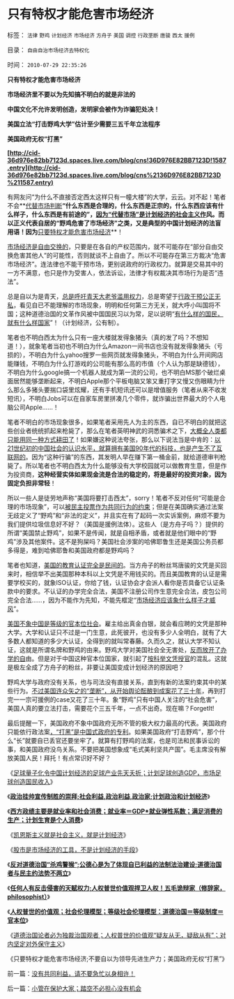 # 只有特权才能危害市场经济

标签： `法律` `野鸡` `计划经济` `市场经济` `方舟子` `美国` `调控` `行政垄断` `唐骏` `西太` `援例` 

目录： `自由自治市场经济去特权化`

时间： `2010-07-29 22:35:26`

**只有特权才能危害市场经济**

**市场经济里不要以为先知搞不明白的就是非法的**

**中国文化不允许发明创造，发明家会被作为诈骗犯处决！**

**美国立法“打击野鸡大学”估计至少需要三五千年立法程序**

**美国政府无权“打黑”**

**[http://cid-36d976e82bb7123d.spaces.live.com/blog/cns!36D976E82BB7123D!1587.entry](http://cid-36d976e82bb7123d.spaces.live.com/blog/cns%2136D976E82BB7123D%211587.entry)**

有网友问“为什么不直接否定西太这样只有一幢大楼”的大学，云云。对不起！笔者不会**[代替市场判断](../../../2009/6/16/三脚猫真理观支持着计划苍生的优越信念.md)**“什么东西是合理的，什么东西是正宗的，什么东西应该有什么样子，什么东西是有前途的”，[因为“代替市场”是计划经济的社会主义作](../../../2009/1/22/计划经济和市场经济中的生产者角色差异.md)风。而以正义代表自居的“野鸡危害了市场经济”之类，又是典型的中国计划经济的法盲用语！因为**[只要特权才能危害市场经济](../../../2009/1/23/市场经济去特权化,市场是最强大的天然的平准工具.md)**！

[市场经济是自由交换的](../../../2009/2/5/市场经济的自由交换原则不容争辩.md)，只要是在各自的产权范围内，就不可能存在“部分自由交换危害其他人”的可能性，否则就谈不上自由了。所以不可能存在第三方裁决“危害市场经济”。连法律也不能干预市场，更别说政府的行政权力。就算是交易其中的一方不满意，也只是作为受害人，依法诉讼，法律才有权裁决其市场行为是否“违法”。

总是自以为是青天，[总是呼吁青天大老爷滥用权力](http://blog.sina.com.cn/s/blog_5563a64d0100gfpk.html)，总是寄望于[行政干预公正无私](%E6%B7%B7%E5%90%8C%E8%A1%8C%E6%94%BF%E5%B9%B2%E9%A2%84)，看见自已不能理解的市场现象，明明和任何第三方无关，就大呼小叫国将不国；这种道德治国的文革作风被中国国民习以为常，足以说明“[有什么样的国民，就有什么样国家](../../../2010/3/3/《大义觉迷录》监督舆论.md)”！（计划经济，公有制）。

笔者也不明白西太为什么只有一座大楼就发得象猪头（真的发了吗？不想知道！），就象笔者当初也不明白为什么Amazon一间书店也没有就发得象猪头（亏损的），不明白为什么yahoo搜罗一些网页就发得象猪头，不明白为什么开间网店能赚钱，不明白为什么打游戏的公司能有那么高的市值（个人认为那是缺德钱），不明白为什么google搞一个机器人就成为第一流的公司，也不明白MS那个破烂桌面居然能够垄断起来，不明白Apple那个平板电脑又笨又重打字又慢又伤眼睛为什么那么多猪头要揣口袋里炫耀，还有手机短讯还可以是增值服务（笔者从来不收发短讯），不明白Jobs可以在自家车房里拼凑几个零件，就诈骗出世界最大的个人电脑公司Apple……！

笔者不明白的市场现象很多，如果笔者采用先人为主的东西，自已不明白的就把这些创业者统统抓起来枪毙了，那么在笔者英明神武的洞悉骗术之下，[大概全人类都只能用同一种方式耕田了](../../../2009/6/26/自由是社会财富生产的源泉，左派注定是乌托邦.md)！如果嫌这种说法夸张，那么以下说法当是中肯的：[以21世纪初的中国社会的认识水平，就算拥有美国90年代的科技，也是产生不了互联网的](../../../2010/5/26/为什么类种姓制度排斥技术进步.md)。因为“这种行骗”的东西，其发明人早在赚下第一桶金前，就给道德审判枪毙了。所以笔者也不明白西太为什么能够没有大学校园就可以做教育生意，但是作为投资商，**这种经营实体如果现金流是合法的稳定的，将是最好的投资对象，因为固定负担非常轻**！

所以一些人是徒劳地声称“美国将要打击西太”，sorry！笔者不反对任何“可能是合理的市场现象”，可以[被民主投票作为共同行为的约束](http://hi.baidu.com/darthchn/blog/item/bf555cdc82eeabe677c6380e.html)；但是在美国确实通过法案无歧定义了“野鸡”和“非法的定义”，并且实在有了起码一次实诉案例，麻烦不要为我们提供垃圾信息好不好？（美国是援例法体）。这些人（是方舟子吗？）提供的所谓“美国禁止野鸡”，如果不是传闻，就是自相矛盾，或者就是他们眼中的“野鸡”涉及其他案件。这不是狗屎吗？美国社会涉案的哈佛耶鲁生还是美国公务员都多得是，难到哈佛耶鲁和美国政府都是野鸡吗？

笔者也知道，[美国的教育认证完全是民间的](../../../2010/7/21/炒作唐骏假文凭突显国民劣根性.md)。当方舟子的粉丝骂唐骏的文凭是买回来时，相信举不出美国那种本科以上文凭是不用钱买的。而且美国教育的认证是需要学校买的，就象ISO认证，你给了钱，认证协会才会派人看你是否具备它认证条款中的要求。不认证的办学完全合法，美国不注册公司作生意完全合法，皮包公司完全合法……，因为不能作为先知，不能先框定“[市场经济应该象什么样子才威风](../../../2009/8/14/计划经济的致命之处.md)”。

[美国不象中国是等级的官本位社会](http://blog.sina.com.cn/s/blog_61e736330100ikqh.html)。雇主给出真金白银，就会看应聘的文凭是那种大学。大学和认证只不过是一门生意，此死彼开，也没有多少人全明白，就有了大多数人都知道的多少大认证，全得到的就叫常春藤。久而久之，就认大学不知认证，这就是所谓名牌和野鸡的由来。野鸡大学对美国社会全无害处，[反而放开了办学的自](../../../2010/7/23/疑过从有得廉政，疑罪从无保平安.md)由。但是对于中国这种官本位国家，就引起了[按科举文凭授官](../../../2009/12/13/科举不是教育，全民求官不是经济.md)的混乱。这就是极左全成了方舟子的粉丝，非要让美国变成计划经济的原因吧？

野鸡大学与政府没有关系，也与司法没有直接关系，直到有新的法案约束其中的某些行为。[不过美国连众矢之的“垄断”，从开始舆论酝酿到成案花了三十年](../../../2009/9/13/反垄断法系是美国司法史的错误.md)，再到打完一一宗可援例的case又花了三十年。象“野鸡”只有中国人关注的“社会危害”，美国人真的要立法打击，需要花个三五千年，一点不出奇。现在嘛？ForgetIt!

最后提醒一下，美国政府不象中国政府无所不管的极大权力最高的代表。美国政府只能依行政法案[，“打黑”是中国式政府的专利](http://hi.baidu.com/darthchn/blog/item/255050252d46370c4d088d2b.html)。如果美国政府“打击野鸡”，那个什么“长”就要自已丢官还要坐牢了。就算有打野鸡的法案，也是司法和民事诉讼的事，和美国政府没鸟关系。不要把美国想象成“毛式美利坚共产国”。毛主席没有解放美国人民！拜托！有点常识好不好？

《[足球量子化令中国计划经济的足球产业先天夭折；计划足球创造GDP，市场足球创造国民收入](../../../2010/7/3/计划经济令中国足球先天不足.md)》

《[**政治挂帅宣传制胜的崇拜;社会利益,政治利益,政治家;计划政治和计划经济**](../../../2010/6/30/人权是民主的最基础因素和政治挂帅.md)》

《[**西方政绩主要是就业率和社会消费；就业率＝GDP*就业弹性系数；满足消费的生产；计划生育是个人消费**](../../../2010/5/29/富士康类廉价出口企业对中国没有贡献.md)》

《[凯恩斯主义就是社会主义，就是计划经济](../../../2010/4/23/凯恩斯主义就是社会主义就是计划经济.md)》

《[股市是市场经济的工具，不是计划经济的手段](../../../2010/3/28/股市是市场经济的工具，不是计划经济的手段.md)》

《[**反对道德治国“杀鸡警猴”;公德心是为了体现自已利益的法制法治建设;道德治国者与民主约法势不两立**](../../../2010/7/28/为什么要反对“杀鸡警猴”“借汝之头安众之心”？.md)》

《[**任何人有反击侵害的天赋权力;人权普世价值观捍卫人权！五毛诡辩家（修辞家，philosophist）**](../../../2010/7/29/任何人有反击侵害的天赋权力.md)》

《[**人权普世的价值观；社会伦理模型；等级社会伦理模型：道德治国＝等级制度＝官本位**](../../../2010/7/29/人权普世的价值观在于捍卫自已的权益.md)》

《[道德治国论者必为独裁治国观者；人权普世的价值观“疑友从无，疑敌从有”；对内坚定对外保守主义](../../../2010/7/29/没有共同利益，请不要急忙以身相许！.md)》

《只要特权才能危害市场经济;不要自以为领导先进生产力；美国政府无权“打黑”》



前一篇：[没有共同利益，请不要急忙以身相许！](../../../2010/7/29/没有共同利益，请不要急忙以身相许！.md)

后一篇：[小管在保护大家；踏空不必担心没有机会](../../../2010/7/29/小管在保护大家；踏空不必担心没有机会.md)